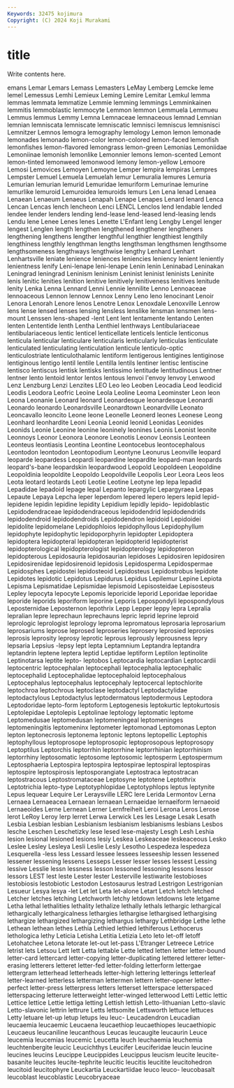```yaml
---
Keywords: 32475 kojimura
Copyright: (C) 2024 Koji Murakami
---
```


# title

Write contents here.



emans Lemar Lemars Lemass Lemasters LeMay
Lemberg Lemcke leme lemel Lemessus Lemhi Lemieux Leming Lemire Lemitar
Lemkul lemma lemmas lemmata lemmatize Lemmie lemming lemmings Lemminkainen lemmitis
lemmoblastic lemmocyte Lemmon lemmon Lemmuela Lemmueu Lemmus lemmus Lemmy Lemna
Lemnaceae lemnaceous lemnad Lemnian lemnian lemniscata lemniscate lemniscatic lemnisci lemniscus
lemnisnisci Lemnitzer Lemnos lemogra lemography lemology Lemon lemon lemonade lemonades
lemonado lemon-color lemon-colored lemon-faced lemonfish lemonfishes lemon-flavored lemongrass lemon-green Lemonias
Lemoniidae Lemoniinae lemonish lemonlike Lemonnier lemons lemon-scented Lemont lemon-tinted lemonweed
lemonwood lemony lemon-yellow Lemoore Lemosi Lemovices Lemoyen Lemoyne Lemper lempira
lempiras Lempres Lempster Lemuel Lemuela Lemuelah lemur Lemuralia lemures Lemuria
Lemurian lemurian lemurid Lemuridae lemuriform Lemurinae lemurine lemurlike lemuroid Lemuroidea
lemuroids lemurs Len Lena lenad Lenaea Lenaean Lenaeum Lenaeus Lenapah
Lenape Lenapes Lenard lenard Lenca Lencan Lencas lench lencheon Lenci
LENCL Lenclos lend lendable lended lendee lender lenders lending lend-lease
lend-leased lend-leasing lends Lendu lene Lenee Lenes lenes Lenette L'Enfant
leng Lengby Lengel lenger lengest Lenglen length lengthen lengthened lengthener
lengtheners lengthening lengthens lengther lengthful lengthier lengthiest lengthily lengthiness lengthly
lengthman lengths lengthsman lengthsmen lengthsome lengthsomeness lengthways lengthwise lengthy Lenhard
Lenhart Lenhartsville leniate lenience leniences leniencies leniency lenient leniently lenientness
lenify Leni-lenape leni-lenape Lenin lenin Leninabad Leninakan Leningrad leningrad Leninism
leninism Leninist leninist leninists Leninite lenis lenitic lenities lenition lenitive
lenitively lenitiveness lenitives lenitude lenity Lenka Lenna Lennard Lenni Lennie
lennilite Lenno Lennoaceae lennoaceous Lennon lennow Lennox Lenny Leno leno
lenocinant Lenoir Lenora Lenorah Lenore lenos Lenotre Lenox Lenoxdale Lenoxville
Lenrow lens lense lensed lenses lensing lensless lenslike lensman lensmen
lens-mount Lenssen lens-shaped -lent Lent lent lentamente lentando Lenten lenten
Lententide lenth Lentha Lenthiel lenthways Lentibulariaceae lentibulariaceous lentic lenticel lenticellate
lenticels lenticle lenticonus lenticula lenticular lenticulare lenticularis lenticularly lenticulas lenticulate
lenticulated lenticulating lenticulation lenticule lenticulo-optic lenticulostriate lenticulothalamic lentiform lentigerous lentigines
lentiginose lentiginous lentigo lentil lentile Lentilla lentils lentiner lentisc lentiscine
lentisco lentiscus lentisk lentisks lentissimo lentitude lentitudinous Lentner lentner lento
lentoid lentor lentos lentous lenvoi l'envoy lenvoy Lenwood Lenz Lenzburg
Lenzi Lenzites LEO Leo leo Leoben Leocadia Leod leodicid Leodis
Leodora Leofric Leoine Leola Leoline Leoma Leominster Leon leon Leona
Leonanie Leonard leonard Leonardesque leonardesque Leonardi Leonardo leonardo Leonardsville Leonardtown
Leonardville Leonato Leoncavallo leoncito Leone leone Leonelle Leonerd leones Leonese
Leong Leonhard leonhardite Leoni Leonia Leonid leonid Leonidas Leonides Leonids
Leonie Leonine leonine leoninely leonines Leonis Leonist leonite Leonnoys Leonor
Leonora Leonore Leonotis Leonov Leonsis Leonteen Leonteus leontiasis Leontina Leontine
Leontocebus leontocephalous Leontodon leontodon Leontopodium Leontyne Leonurus Leonville leopard leoparde
leopardess Leopardi leopardine leopardite leopard-man leopards leopard's-bane leopardskin leopardwood Leopold
Leopoldeen Leopoldine Leopoldinia leopoldite Leopoldo Leopoldville Leopolis Leor Leora Leos
leos Leota leotard leotards Leoti Leotie Leotine Leotyne lep lepa
lepadid Lepadidae lepadoid lepage lepal Lepanto lepargylic Lepargyraea Lepas Lepaute
Lepaya Lepcha leper leperdom lepered lepero lepers lepid lepid- lepidene
lepidin lepidine lepidity Lepidium lepidly lepido- lepidoblastic Lepidodendraceae lepidodendraceous lepidodendrid
lepidodendrids lepidodendroid lepidodendroids Lepidodendron lepidoid Lepidoidei lepidolite lepidomelane Lepidophloios lepidophyllous
Lepidophyllum lepidophyte lepidophytic lepidoporphyrin lepidopter Lepidoptera lepidoptera lepidopteral lepidopteran lepidopterid
lepidopterist lepidopterological lepidopterologist lepidopterology lepidopteron lepidopterous Lepidosauria lepidosaurian lepidoses Lepidosiren
lepidosiren Lepidosirenidae lepidosirenoid lepidosis Lepidosperma Lepidospermae Lepidosphes Lepidostei lepidosteoid Lepidosteus
Lepidostrobus lepidote Lepidotes lepidotic Lepidotus Lepidurus Lepidus Lepilemur Lepine Lepiota
Lepisma Lepismatidae Lepismidae lepismoid Lepisosteidae Lepisosteus Lepley lepocyta lepocyte Lepomis
leporicide leporid Leporidae leporidae leporide leporids leporiform leporine Leporis Lepospondyli
lepospondylous Leposternidae Leposternon lepothrix Lepp Lepper leppy lepra Lepralia lepralian
lepre leprechaun leprechauns lepric leprid leprine leproid leprologic leprologist leprology
leproma lepromatous leprosaria leprosarium leprosariums leprose leprosed leproseries leprosery leprosied
leprosies leprosis leprosity leprosy leprotic leprous leprously leprousness lepry lepsaria
Lepsius -lepsy lept lepta Leptamnium Leptandra leptandra leptandrin leptene leptera
leptid Leptidae leptiform Leptilon leptinolite Leptinotarsa leptite lepto- leptobos Leptocardia
leptocardian Leptocardii leptocentric leptocephalan leptocephali leptocephalia leptocephalic leptocephalid Leptocephalidae leptocephaloid
leptocephalous Leptocephalus leptocephalus leptocephaly leptocercal leptochlorite leptochroa leptochrous leptoclase leptodactyl
Leptodactylidae leptodactylous Leptodactylus leptodermatous leptodermous Leptodora Leptodoridae lepto-form leptoform Leptogenesis
leptokurtic leptokurtosis Leptolepidae Leptolepis Leptolinae leptology leptomatic leptome Leptomedusae leptomedusan
leptomeningeal leptomeninges leptomeningitis leptomeninx leptometer leptomonad Leptomonas Lepton lepton leptonecrosis
leptonema leptonic leptons leptopellic Leptophis leptophyllous leptoprosope leptoprosopic leptoprosopous leptoprosopy
Leptoptilus Leptorchis leptorrhin leptorrhine leptorrhinian leptorrhinism leptorrhiny leptosomatic leptosome leptosomic
leptosperm Leptospermum Leptosphaeria Leptospira leptospira leptospirae leptospiral leptospiras leptospire leptospirosis
leptosporangiate Leptostraca leptostracan leptostracous Leptostromataceae Leptosyne leptotene Leptothrix Leptotrichia lepto-type
Leptotyphlopidae Leptotyphlops leptus leptynite Lepus lequear Lequire Ler Leraysville LERC
lere Lerida Lermontov Lerna Lernaea Lernaeacea Lernaean lernaean Lernaeidae lernaeiform
lernaeoid Lernaeoides Lerne Lernean Lerner Lernfreiheit Leroi Lerona Leros Lerose
lerot LeRoy Leroy lerp lerret Lerwa Lerwick Les les Lesage
Lesak Lesath Lesbia Lesbian lesbian Lesbianism lesbianism lesbianisms lesbians Lesbos
lesche Leschen Leschetizky lese lesed lese-majesty Lesgh Lesh Leshia lesion
lesional lesioned lesions lesiy Leskea Leskeaceae leskeaceous Lesko Leslee Lesley
Lesleya Lesli Leslie Lesly Lesotho Lespedeza lespedeza Lesquerella -less less
Lessard lessee lessees lesseeship lessen lessened lessener lessening lessens Lesseps
Lesser lesser lesses lessest Lessing lessive Lesslie lessn lessness lesson
lessoned lessoning lessons lessor lessors LEST lest leste Lester lester
Lesterville lestiwarite lestobioses lestobiosis lestobiotic Lestodon Lestosaurus lestrad Lestrigon Lestrigonian
Lesueur Lesya lesya -let Let let Leta let-alone Letart Letch
letch letched Letcher letches letching Letchworth letchy letdown letdowns lete
letgame Letha lethal lethalities lethality lethalize lethally lethals lethargic lethargical
lethargically lethargicalness lethargies lethargise lethargised lethargising lethargize lethargized lethargizing lethargus
lethargy Lethbridge Lethe lethe Lethean lethean lethes Lethia Lethied lethied
lethiferous Lethocerus lethologica lethy Leticia Letisha Letitia Letizia Leto leto
let-off letoff Letohatchee Letona letorate let-out let-pass L'Etranger Letreece Letrice
letrist lets Letsou Lett lett Letta lettable Lette letted letten
letter letter-bound letter-card lettercard letter-copying letter-duplicating lettered letterer letter-erasing letterers
letteret letter-fed letter-folding letterform lettergae lettergram letterhead letterheads letter-high lettering
letterings letterleaf letter-learned letterless letterman lettermen lettern letter-opener letter-perfect letter-press
letterpress letters letterset letterspace letterspaced letterspacing letterure letterweight letter-winged letterwood
Letti Lettic lettic Lettice lettice Lettie lettiga letting Lettish lettish
Letto-lithuanian Letto-slavic Letto-slavonic lettrin lettrure Letts lettsomite Lettsworth lettuce lettuces
Letty letuare let-up letup letups leu leuc- Leucadendron Leucadian leucaemia
leucaemic Leucaena leucaethiop leucaethiopes leucaethiopic Leucaeus leucaniline leucanthous Leucas leucaugite
leucaurin Leuce leucemia leucemias leucemic Leucetta leuch leuchaemia leuchemia leuchtenbergite
leucic Leucichthys Leucifer Leuciferidae leucin leucine leucines leucins Leucippe Leucippides
Leucippus leucism leucite leucite-basanite leucites leucite-tephrite leucitic leucitis leucitite leucitohedron
leucitoid leucitophyre Leuckartia Leuckartiidae leuco leuco- leucobasalt leucoblast leucoblastic Leucobryaceae
